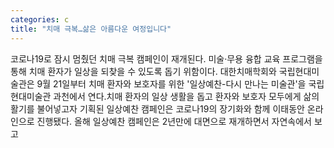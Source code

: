 ```yaml
---
categories: c
title: "치매 극복…삶은 아름다운 여정입니다"
---
```

코로나19로 잠시 멈췄던 치매 극복 캠페인이 재개된다. 미술&middot;무용 융합 교육 프로그램을 통해 치매 환자가 일상을 되찾을 수 있도록 돕기 위함이다. 대한치매학회와 국립현대미술관은 9월 21일부터 치매 환자와 보호자를 위한 &#39;일상예찬-다시 만나는 미술관&#39;을 국립현대미술관 과천에서 연다.치매 환자의 일상 생활을 돕고 환자와 보호자 모두에게 삶의 활기를 불어넣고자 기획된 일상예찬 캠페인은 코로나19의 장기화와 함께 이태동안 온라인으로 진행됐다. 올해 일상예찬 캠페인은 2년만에 대면으로 재개하면서 자연속에서 보고
